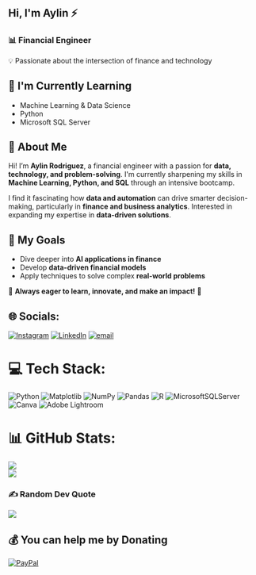 
## Hi, I'm Aylin ⚡  <br/>

### 📊 Financial Engineer  <br/>
💡 Passionate about the intersection of finance and technology  <br/>

## 🌱 I'm Currently Learning  <br/>
- Machine Learning & Data Science  <br/>
- Python  <br/>
- Microsoft SQL Server  <br/>

## 📌 About Me  <br/>
Hi! I’m **Aylin Rodriguez**, a financial engineer with a passion for **data, technology, and problem-solving**. I'm currently sharpening my skills in **Machine Learning, Python, and SQL** through an intensive bootcamp. <br/>

I find it fascinating how **data and automation** can drive smarter decision-making, particularly in **finance and business analytics**. Interested in expanding my expertise in **data-driven solutions**.  <br/>

## 🎯 My Goals  <br/>
- Dive deeper into **AI applications in finance**  <br/>
- Develop **data-driven financial models**  <br/>
- Apply techniques to solve complex **real-world problems**  <br/>

🚀 **Always eager to learn, innovate, and make an impact!** 🚀  <br/>


<!--
**aylinrod/aylinrod** is a ✨ _special_ ✨ repository because its `README.md` (this file) appears on your GitHub profile.

Here are some ideas to get you started:

- 🔭 I’m currently working on ...

## 🌱 I’m currently learning
Machine Learning & Data Science 
Python
SQL
- 👯 I’m looking to collaborate on ...
- 🤔 I’m looking for help with ...
- 💬 Ask me about ...
- 📫 How to reach me: ...
- 😄 Pronouns: ...
- ⚡ Fun fact: ...
-->

## 🌐 Socials:
[![Instagram](https://img.shields.io/badge/Instagram-%23E4405F.svg?logo=Instagram&logoColor=white)](https://instagram.com/aylinrod_) [![LinkedIn](https://img.shields.io/badge/LinkedIn-%230077B5.svg?logo=linkedin&logoColor=white)](https://linkedin.com/in/aylin-rodriguez-360623240) [![email](https://img.shields.io/badge/Email-D14836?logo=gmail&logoColor=white)](mailto:aylinrodriguez07@gmail.com) 

# 💻 Tech Stack:
![Python](https://img.shields.io/badge/python-3670A0?style=flat&logo=python&logoColor=ffdd54) 
![Matplotlib](https://img.shields.io/badge/Matplotlib-%23ffffff.svg?style=flat&logo=Matplotlib&logoColor=black) 
![NumPy](https://img.shields.io/badge/numpy-%23013243.svg?style=flat&logo=numpy&logoColor=white) 
![Pandas](https://img.shields.io/badge/pandas-%23150458.svg?style=flat&logo=pandas&logoColor=white) 
![R](https://img.shields.io/badge/r-%23276DC3.svg?style=flat&logo=r&logoColor=white) 
![MicrosoftSQLServer](https://img.shields.io/badge/Microsoft%20SQL%20Server-CC2927?style=flat&logo=microsoft%20sql%20server&logoColor=white) 
![Canva](https://img.shields.io/badge/Canva-%2300C4CC.svg?style=flat&logo=Canva&logoColor=white) 
![Adobe Lightroom](https://img.shields.io/badge/Adobe%20Lightroom-31A8FF.svg?style=flat&logo=Adobe%20Lightroom&logoColor=white)
# 📊 GitHub Stats:
![](https://github-readme-stats.vercel.app/api?username=aylinrod&theme=dark&hide_border=true&include_all_commits=true&count_private=false)<br/>
![](https://nirzak-streak-stats.vercel.app/?user=aylinrod&theme=dark&hide_border=true)<br/>

### ✍️ Random Dev Quote
![](https://quotes-github-readme.vercel.app/api?type=horizontal&theme=tokyonight)

  ## 💰 You can help me by Donating
  [![PayPal](https://img.shields.io/badge/PayPal-00457C?style=for-the-badge&logo=paypal&logoColor=white)](https://paypal.me/@AylinRodriguezRosario) 

  
<!-- Proudly created with GPRM ( https://gprm.itsvg.in ) -->
